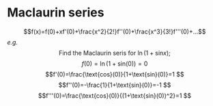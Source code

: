# Maclaurin series
$$f(x)=f(0)+xf'(0)+\frac{x^2}{2!}f''(0)+\frac{x^3}{3!}f'''(0)+...$$
*e.g.*
$$\text{Find the Maclaurin seris for } \ln(1+\text{sin}x);$$
$$ f(0)=\ln(1+\text{sin}(0))=0  $$
$$f'(0)=\frac{\text{cos}(0)}{1+\text{sin}(0)}=1 $$ 
$$f''(0)=-\frac{1}{1+\text{sin}(0)}=-1  $$
$$f'''(0)=\frac{\text{cos}(0)}{(1+\text{sin}(0))^2}=1 $$